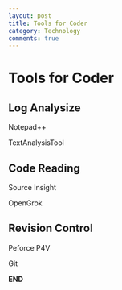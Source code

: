 ```yaml
---
layout: post
title: Tools for Coder
category: Technology
comments: true
---
```


**Tools for Coder**
===
**Log Analysize**
-----
Notepad++

TextAnalysisTool

**Code Reading**
---
Source Insight

OpenGrok

**Revision Control**
---
Peforce P4V

Git

**END**
